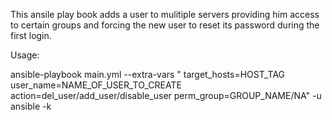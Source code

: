 This ansile play book adds a user to mulitiple servers providing him access to certain groups 
and forcing the new user to reset its password during the first login.

Usage:

ansible-playbook main.yml --extra-vars " target_hosts=HOST_TAG user_name=NAME_OF_USER_TO_CREATE action=del_user/add_user/disable_user perm_group=GROUP_NAME/NA" -u ansible -k

